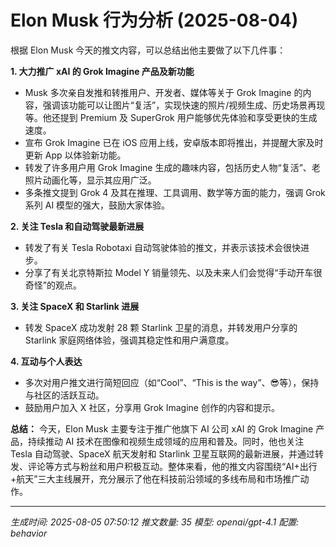 # Elon Musk 行为分析 (2025-08-04)

根据 Elon Musk 今天的推文内容，可以总结出他主要做了以下几件事：

**1. 大力推广 xAI 的 Grok Imagine 产品及新功能**
- Musk 多次亲自发推和转推用户、开发者、媒体等关于 Grok Imagine 的内容，强调该功能可以让图片“复活”，实现快速的照片/视频生成、历史场景再现等。他还提到 Premium 及 SuperGrok 用户能够优先体验和享受更快的生成速度。
- 宣布 Grok Imagine 已在 iOS 应用上线，安卓版本即将推出，并提醒大家及时更新 App 以体验新功能。
- 转发了许多用户用 Grok Imagine 生成的趣味内容，包括历史人物“复活”、老照片动画化等，显示其应用广泛。
- 多条推文提到 Grok 4 及其在推理、工具调用、数学等方面的能力，强调 Grok 系列 AI 模型的强大，鼓励大家体验。

**2. 关注 Tesla 和自动驾驶最新进展**
- 转发了有关 Tesla Robotaxi 自动驾驶体验的推文，并表示该技术会很快进步。
- 分享了有关北京特斯拉 Model Y 销量领先、以及未来人们会觉得“手动开车很奇怪”的观点。

**3. 关注 SpaceX 和 Starlink 进展**
- 转发 SpaceX 成功发射 28 颗 Starlink 卫星的消息，并转发用户分享的 Starlink 家庭网络体验，强调其稳定性和用户满意度。

**4. 互动与个人表达**
- 多次对用户推文进行简短回应（如“Cool”、“This is the way”、😎等），保持与社区的活跃互动。
- 鼓励用户加入 X 社区，分享用 Grok Imagine 创作的内容和提示。

**总结：**
今天，Elon Musk 主要专注于推广他旗下 AI 公司 xAI 的 Grok Imagine 产品，持续推动 AI 技术在图像和视频生成领域的应用和普及。同时，他也关注 Tesla 自动驾驶、SpaceX 航天发射和 Starlink 卫星互联网的最新进展，并通过转发、评论等方式与粉丝和用户积极互动。整体来看，他的推文内容围绕“AI+出行+航天”三大主线展开，充分展示了他在科技前沿领域的多线布局和市场推广动作。

---
*生成时间: 2025-08-05 07:50:12*
*推文数量: 35*
*模型: openai/gpt-4.1*
*配置: behavior*
